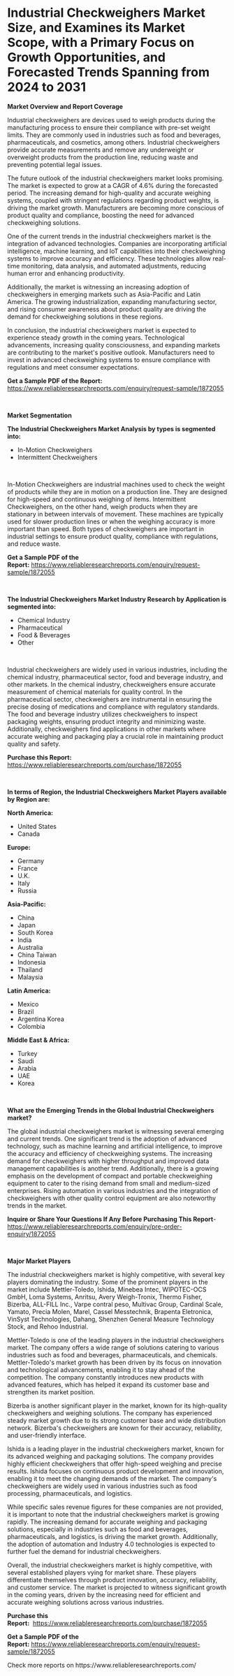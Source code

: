 <p><h1>Industrial Checkweighers Market Size, and Examines its Market Scope, with a Primary Focus on Growth Opportunities, and Forecasted Trends Spanning from 2024 to 2031</h1></p><p><strong>Market Overview and Report Coverage</strong></p>
<p><p>Industrial checkweighers are devices used to weigh products during the manufacturing process to ensure their compliance with pre-set weight limits. They are commonly used in industries such as food and beverages, pharmaceuticals, and cosmetics, among others. Industrial checkweighers provide accurate measurements and remove any underweight or overweight products from the production line, reducing waste and preventing potential legal issues.</p><p>The future outlook of the industrial checkweighers market looks promising. The market is expected to grow at a CAGR of 4.6% during the forecasted period. The increasing demand for high-quality and accurate weighing systems, coupled with stringent regulations regarding product weights, is driving the market growth. Manufacturers are becoming more conscious of product quality and compliance, boosting the need for advanced checkweighing solutions.</p><p>One of the current trends in the industrial checkweighers market is the integration of advanced technologies. Companies are incorporating artificial intelligence, machine learning, and IoT capabilities into their checkweighing systems to improve accuracy and efficiency. These technologies allow real-time monitoring, data analysis, and automated adjustments, reducing human error and enhancing productivity.</p><p>Additionally, the market is witnessing an increasing adoption of checkweighers in emerging markets such as Asia-Pacific and Latin America. The growing industrialization, expanding manufacturing sector, and rising consumer awareness about product quality are driving the demand for checkweighing solutions in these regions.</p><p>In conclusion, the industrial checkweighers market is expected to experience steady growth in the coming years. Technological advancements, increasing quality consciousness, and expanding markets are contributing to the market's positive outlook. Manufacturers need to invest in advanced checkweighing systems to ensure compliance with regulations and meet consumer expectations.</p></p>
<p><strong>Get a Sample PDF of the Report:</strong> <a href="https://www.reliableresearchreports.com/enquiry/request-sample/1872055">https://www.reliableresearchreports.com/enquiry/request-sample/1872055</a></p>
<p>&nbsp;</p>
<p><strong>Market Segmentation</strong></p>
<p><strong>The Industrial Checkweighers Market Analysis by types is segmented into:</strong></p>
<p><ul><li>In-Motion Checkweighers</li><li>Intermittent Checkweighers</li></ul></p>
<p>&nbsp;</p>
<p><p>In-Motion Checkweighers are industrial machines used to check the weight of products while they are in motion on a production line. They are designed for high-speed and continuous weighing of items. Intermittent Checkweighers, on the other hand, weigh products when they are stationary in between intervals of movement. These machines are typically used for slower production lines or when the weighing accuracy is more important than speed. Both types of checkweighers are important in industrial settings to ensure product quality, compliance with regulations, and reduce waste.</p></p>
<p><strong>Get a Sample PDF of the Report:</strong>&nbsp;<a href="https://www.reliableresearchreports.com/enquiry/request-sample/1872055">https://www.reliableresearchreports.com/enquiry/request-sample/1872055</a></p>
<p>&nbsp;</p>
<p><strong>The Industrial Checkweighers Market Industry Research by Application is segmented into:</strong></p>
<p><ul><li>Chemical Industry</li><li>Pharmaceutical</li><li>Food & Beverages</li><li>Other</li></ul></p>
<p>&nbsp;</p>
<p><p>Industrial checkweighers are widely used in various industries, including the chemical industry, pharmaceutical sector, food and beverage industry, and other markets. In the chemical industry, checkweighers ensure accurate measurement of chemical materials for quality control. In the pharmaceutical sector, checkweighers are instrumental in ensuring the precise dosing of medications and compliance with regulatory standards. The food and beverage industry utilizes checkweighers to inspect packaging weights, ensuring product integrity and minimizing waste. Additionally, checkweighers find applications in other markets where accurate weighing and packaging play a crucial role in maintaining product quality and safety.</p></p>
<p><strong>Purchase this Report:</strong>&nbsp; <a href="https://www.reliableresearchreports.com/purchase/1872055">https://www.reliableresearchreports.com/purchase/1872055</a></p>
<p>&nbsp;</p>
<p><strong>In terms of Region, the Industrial Checkweighers Market Players available by Region are:</strong></p>
<p>
    <p> <strong> North America: </strong>
        <ul>
            <li>United States</li>
            <li>Canada</li>
        </ul>
        </p> 
    <p> <strong> Europe: </strong>
        <ul>
            <li>Germany</li>
            <li>France</li>
            <li>U.K.</li>
            <li>Italy</li>
            <li>Russia</li>
        </ul>
        </p> 
    <p> <strong> Asia-Pacific: </strong>
        <ul>
            <li>China</li>
            <li>Japan</li>
            <li>South Korea</li>
            <li>India</li>
            <li>Australia</li>
            <li>China Taiwan</li>
            <li>Indonesia</li>
            <li>Thailand</li>
            <li>Malaysia</li>
        </ul>
        </p> 
    <p> <strong> Latin America: </strong>
        <ul>
            <li>Mexico</li>
            <li>Brazil</li>
            <li>Argentina Korea</li>
            <li>Colombia</li>
        </ul>
        </p> 
    <p> <strong> Middle East & Africa: </strong>
        <ul>
            <li>Turkey</li>
            <li>Saudi</li>
            <li>Arabia</li>
            <li>UAE</li>
            <li>Korea</li>
        </ul>
    </p>
    </p>
<p>&nbsp;</p>
<p><strong>What are the Emerging Trends in the Global Industrial Checkweighers market?</strong></p>
<p><p>The global industrial checkweighers market is witnessing several emerging and current trends. One significant trend is the adoption of advanced technology, such as machine learning and artificial intelligence, to improve the accuracy and efficiency of checkweighing systems. The increasing demand for checkweighers with higher throughput and improved data management capabilities is another trend. Additionally, there is a growing emphasis on the development of compact and portable checkweighing equipment to cater to the rising demand from small and medium-sized enterprises. Rising automation in various industries and the integration of checkweighers with other quality control equipment are also noteworthy trends in the market.</p></p>
<p><strong>Inquire or Share Your Questions If Any Before Purchasing This Report</strong>- <a href="https://www.reliableresearchreports.com/enquiry/pre-order-enquiry/1872055">https://www.reliableresearchreports.com/enquiry/pre-order-enquiry/1872055</a></p>
<p>&nbsp;</p>
<p><strong>Major Market Players</strong></p>
<p><p>The industrial checkweighers market is highly competitive, with several key players dominating the industry. Some of the prominent players in the market include Mettler-Toledo, Ishida, Minebea Intec, WIPOTEC-OCS GmbH, Loma Systems, Anritsu, Avery Weigh-Tronix, Thermo Fisher, Bizerba, ALL-FILL Inc., Varpe contral peso, Multivac Group, Cardinal Scale, Yamato, Precia Molen, Marel, Cassel Messtechnik, Brapenta Eletronica, VinSyst Technologies, Dahang, Shenzhen General Measure Technology Stock, and Rehoo Industrial. </p><p>Mettler-Toledo is one of the leading players in the industrial checkweighers market. The company offers a wide range of solutions catering to various industries such as food and beverages, pharmaceuticals, and chemicals. Mettler-Toledo's market growth has been driven by its focus on innovation and technological advancements, enabling it to stay ahead of the competition. The company constantly introduces new products with advanced features, which has helped it expand its customer base and strengthen its market position.</p><p>Bizerba is another significant player in the market, known for its high-quality checkweighers and weighing solutions. The company has experienced steady market growth due to its strong customer base and wide distribution network. Bizerba's checkweighers are known for their accuracy, reliability, and user-friendly interface.</p><p>Ishida is a leading player in the industrial checkweighers market, known for its advanced weighing and packaging solutions. The company provides highly efficient checkweighers that offer high-speed weighing and precise results. Ishida focuses on continuous product development and innovation, enabling it to meet the changing demands of the market. The company's checkweighers are widely used in various industries such as food processing, pharmaceuticals, and logistics.</p><p>While specific sales revenue figures for these companies are not provided, it is important to note that the industrial checkweighers market is growing rapidly. The increasing demand for accurate weighing and packaging solutions, especially in industries such as food and beverages, pharmaceuticals, and logistics, is driving the market growth. Additionally, the adoption of automation and Industry 4.0 technologies is expected to further fuel the demand for industrial checkweighers.</p><p>Overall, the industrial checkweighers market is highly competitive, with several established players vying for market share. These players differentiate themselves through product innovation, accuracy, reliability, and customer service. The market is projected to witness significant growth in the coming years, driven by the increasing need for efficient and accurate weighing solutions across various industries.</p></p>
<p><strong>Purchase this Report:</strong>&nbsp;&nbsp;<a href="https://www.reliableresearchreports.com/purchase/1872055">https://www.reliableresearchreports.com/purchase/1872055</a></p>
<p></p>
<p><strong>Get a Sample PDF of the Report:</strong>&nbsp;<a href="https://www.reliableresearchreports.com/enquiry/request-sample/1872055">https://www.reliableresearchreports.com/enquiry/request-sample/1872055</a></p>
<p>Check more reports on https://www.reliableresearchreports.com/</p>